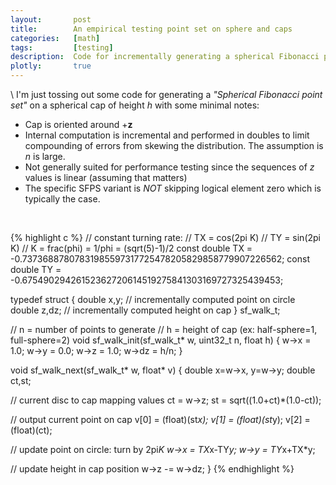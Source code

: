 ```yaml
---
layout:       post
title:        An empirical testing point set on sphere and caps
categories:   [math]
tags:         [testing]
description:  Code for incrementally generating a spherical Fibonacci point set on a spherical cap
plotly:       true
---
```


\\
I'm just tossing out some code for generating a *"Spherical Fibonacci point set"* on a spherical cap of height $h$ with some minimal notes:

* Cap is oriented around $+\mathbf{z}$
* Internal computation is incremental and performed in doubles to limit compounding of errors from skewing the distribution. The assumption is $n$ is large.
* Not generally suited for performance testing since the sequences of $z$ values is linear (assuming that matters)
* The specific SFPS variant is *NOT* skipping logical element zero which is typically the case.

<br>

{% highlight c %}
// constant turning rate: 
//   TX = cos(2pi K)
//   TY = sin(2pi K) 
//   K  = frac(phi) = 1/phi = (sqrt(5)-1)/2
const double TX = -0.73736887807831985597317725478205829858779907226562;
const double TY = -0.67549029426152362720614519275841303169727325439453;

typedef struct {
  double x,y;     // incrementally computed point on circle
  double z,dz;    // incrementally computed height on cap
} sf_walk_t;

// n = number of points to generate
// h = height of cap (ex: half-sphere=1, full-sphere=2)
void sf_walk_init(sf_walk_t* w, uint32_t n, float h)
{
  w->x  = 1.0;
  w->y  = 0.0;
  w->z  = 1.0;
  w->dz = h/n;
}

void sf_walk_next(sf_walk_t* w, float* v)
{
  double x=w->x, y=w->y;
  double ct,st;

  // current disc to cap mapping values
  ct   = w->z; 
  st   = sqrt((1.0+ct)*(1.0-ct));
  
  // output current point on cap
  v[0] = (float)(st*x);
  v[1] = (float)(st*y);
  v[2] = (float)(ct);
  
  // update point on circle: turn by 2pi*K
  w->x  = TX*x-TY*y;
  w->y  = TY*x+TX*y;

  // update height in cap position
  w->z -= w->dz;
}
{% endhighlight %}
